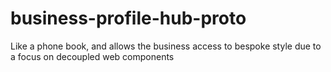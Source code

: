 # business-profile-hub-proto
Like a phone book, and allows the business access to bespoke style due to a focus on decoupled web components

